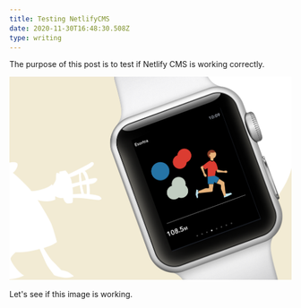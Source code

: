 ```yaml
---
title: Testing NetlifyCMS
date: 2020-11-30T16:48:30.508Z
type: writing
---
```

The purpose of this post is to test if Netlify CMS is working correctly.

![](img/taming-home.png)

Let's see if this image is working.